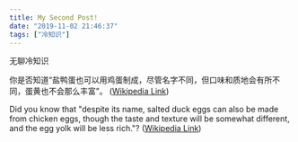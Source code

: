```yaml
---
title: My Second Post!
date: "2019-11-02 21:46:37"
tags: ["冷知识"]
---
```


无聊冷知识

你是否知道“盐鸭蛋也可以用鸡蛋制成，尽管名字不同，但口味和质地会有所不同，蛋黄也不会那么丰富”。 ([Wikipedia Link](https://en.wikipedia.org/wiki/Salted_duck_egg))

Did you know that "despite its name, salted duck eggs can also be made from
chicken eggs, though the taste and texture will be somewhat different, and the
egg yolk will be less rich."?
([Wikipedia Link](https://en.wikipedia.org/wiki/Salted_duck_egg))